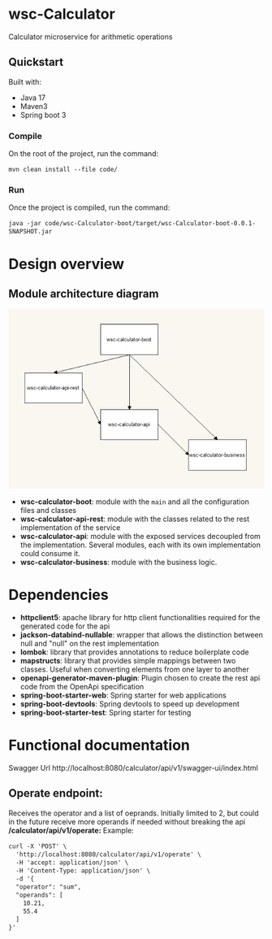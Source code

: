# wsc-Calculator
Calculator microservice for arithmetic operations

## Quickstart

Built with:

* Java 17
* Maven3
* Spring boot 3

### Compile
On the root of the project, run the command:
```
mvn clean install --file code/
```
### Run

Once the project is compiled, run the command:

```
java -jar code/wsc-Calculator-boot/target/wsc-Calculator-boot-0.0.1-SNAPSHOT.jar 
```


# Design overview
## Module architecture diagram
![ModuleArchitectureDiagram](docs/ModuleArchitectureDiagram.png)

* **wsc-calculator-boot**: module with the `main` and all the configuration files and classes
* **wsc-calculator-api-rest**: module with the classes related to the rest implementation of the service
* **wsc-calculator-api**: module with the exposed services decoupled from the implementation. Several modules, each with its own implementation could consume it.
* **wsc-calculator-business**: module with the business logic.

# Dependencies
* **httpclient5**: apache library for http client functionalities required for the generated code for the api
* **jackson-databind-nullable**: wrapper that allows the distinction between null and "null" on the rest implementation
* **lombok**: library that provides annotations to reduce boilerplate code
* **mapstructs**: library that provides simple mappings between two classes. Useful when converting elements from one layer to another
* **openapi-generator-maven-plugin**: Plugin chosen to create the rest api code from the OpenApi specification
* **spring-boot-starter-web**: Spring starter for web applications
* **spring-boot-devtools**: Spring devtools to speed up development
* **spring-boot-starter-test**: Spring starter for testing

# Functional documentation
Swagger Url http://localhost:8080/calculator/api/v1/swagger-ui/index.html

## Operate endpoint:
Receives the operator and a list of oeprands. Initially limited to 2, but could in the future receive more operands if needed without breaking the api
**/calculator/api/v1/operate:**
Example:
```
curl -X 'POST' \
  'http://localhost:8080/calculator/api/v1/operate' \
  -H 'accept: application/json' \
  -H 'Content-Type: application/json' \
  -d '{
  "operator": "sum",
  "operands": [
    10.21,
    55.4
  ]
}'
```